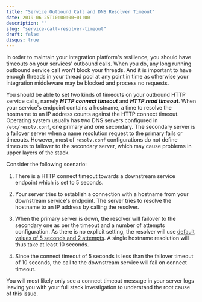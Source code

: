 ```yaml
---
title: "Service Outbound Call and DNS Resolver Timeout"
date: 2019-06-25T10:00:00+01:00
description: ""
slug: "service-call-resolver-timeout"
draft: false
disqus: true
---
```


In order to maintain your integration platform's resilience, you should have timeouts on your services' outbound calls. When you do, any long running outbound service call won't block your threads. And it is important to have enough threads in your thread pool at any point in time as otherwise your integration middleware may be blocked and process no requests. 

You should be able to set two kinds of timeouts on your outbound HTTP service calls, namely ***HTTP connect timeout*** and ***HTTP read timeout***. When your service's endpoint contains a hostname, a time to resolve the hostname to an IP address counts against the HTTP connect timeout. Operating system usually has two DNS servers configured in ```/etc/resolv.conf```, one primary and one secondary. The secondary server is a failover server when a name resolution request to the primary fails or timeouts. However, most of ```resolv.conf``` configurations do not define timeouts to failover to the secondary server, which may cause problems in upper layers of the stack. 

Consider the following scenario:

1. There is a HTTP connect timeout towards a downstream service endpoint which is set to 5 seconds. 

2. Your server tries to establish a connection with a hostname from your downstream service's endpoint. The server tries to resolve the hostname to an IP address by calling the resolver.

3. When the primary server is down, the resolver will failover to the secondary one as per the timeout and a number of attempts configuration. As there is no explicit setting, the resolver will use [default values of 5 seconds and 2 attempts](http://man7.org/linux/man-pages/man5/resolver.5.html). A single hostname resolution will thus take at least 10 seconds. 

4. Since the connect timeout of 5 seconds is less than the failover timeout of 10 seconds, the call to the downstream service will fail on connect timeout. 

You will most likely only see a connect timeout message in your server logs leaving you with your full stack investigation to understand the root cause of this issue.  

